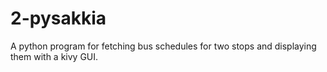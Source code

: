 # 2-pysakkia
A python program for fetching bus schedules for two stops and displaying them with a kivy GUI.
